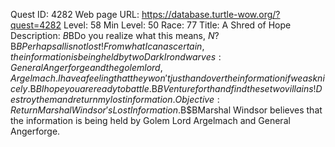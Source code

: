 Quest ID: 4282
Web page URL: https://database.turtle-wow.org/?quest=4282
Level: 58
Min Level: 50
Race: 77
Title: A Shred of Hope
Description: <Marshal Windsor shakes the note excitedly.>$B$BDo you realize what this means, $N?$B$BPerhaps all is not lost! From what I can ascertain, the information is being held by two Dark Iron dwarves: General Angerforge and the golem lord, Argelmach. I have a feeling that they won't just hand over the information if we ask nicely.$B$BI hope you are ready to battle.$B$BVenture forth and find these two villains! Destroy them and return my lost information.
Objective: Return Marshal Windsor's Lost Information.$B$BMarshal Windsor believes that the information is being held by Golem Lord Argelmach and General Angerforge.
